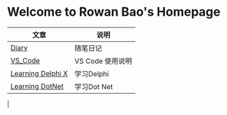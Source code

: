 # Welcome to Rowan Bao's Homepage

|文章|说明|
|--|--|
|[Diary](\blog\Diary)|随笔日记
|[VS_Code](\blog\VS_Code)|VS Code 使用说明
|[Learning Delphi X](\blog\Learning_DelphiX)|学习Delphi
|[Learning DotNet](\blog\Learning_DotNet)|学习Dot Net
|
